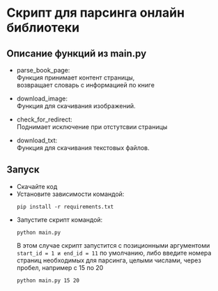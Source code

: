 # Скрипт для парсинга онлайн библиотеки


## Описание функций из main.py

- parse_book_page:  
  Функция принимает контент страницы,  
  возвращает словарь с информацией по книге 
            
- download_image:  
    Функция для скачивания изображений.    
        
- check_for_redirect:  
Поднимает исключение при отстутсвии страницы

- download_txt:  
    Функция для скачивания текстовых файлов. 
 
## Запуск

- Скачайте код
- Установите зависимости командой:
  ```
  pip install -r requirements.txt
   ```
- Запустите скрипт командой:
  ```
  python main.py
  ```
  В этом случае скрипт запустится с позиционными аргументоми `start_id = 1 и end_id = 11` по умолчанию,
  либо введите номера страниц необходимых для парсинга, целыми числами, через пробел, например с 15 по 20
  ```
  python main.py 15 20
